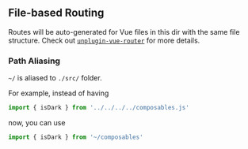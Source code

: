 ## File-based Routing

Routes will be auto-generated for Vue files in this dir with the same file structure.
Check out [`unplugin-vue-router`](https://github.com/posva/unplugin-vue-router) for more details.

### Path Aliasing

`~/` is aliased to `./src/` folder.

For example, instead of having

```ts
import { isDark } from '../../../../composables.js'
```

now, you can use

```ts
import { isDark } from '~/composables'
```
